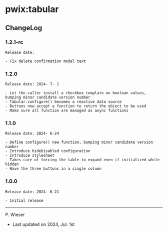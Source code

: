 # pwix:tabular

## ChangeLog

### 1.2.1-rc

    Release date: 

    - Fix delete confirmation modal text

### 1.2.0

    Release date: 2024- 7- 1

    - Let the caller install a checkbox template on boolean values, bumping minor candidate version number
    - Tabular.configure() becomes a reactive data source
    - Buttons now accept a function to return the object to be used
    - Make sure all function are managed as async functions

### 1.1.0

    Release date: 2024- 6-24

    - Define configure() new function, bumping minor candidate version number
    - Introduce hideDisabled configuration
    - Introduce stylesheet
    - Takes care of forcing the table to expand even if initialized while  hidden
    - Have the three buttons in a single column

### 1.0.0

    Release date: 2024- 6-21

    - Initial release

---
P. Wieser
- Last updated on 2024, Jul. 1st
